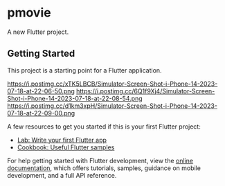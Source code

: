 # pmovie

A new Flutter project.

## Getting Started

This project is a starting point for a Flutter application.



https://i.postimg.cc/xTK5LBCB/Simulator-Screen-Shot-i-Phone-14-2023-07-18-at-22-06-50.png
https://i.postimg.cc/6Q1f9Xj4/Simulator-Screen-Shot-i-Phone-14-2023-07-18-at-22-08-54.png
https://i.postimg.cc/d1km3xpH/Simulator-Screen-Shot-i-Phone-14-2023-07-18-at-22-09-00.png

A few resources to get you started if this is your first Flutter project:

- [Lab: Write your first Flutter app](https://docs.flutter.dev/get-started/codelab)
- [Cookbook: Useful Flutter samples](https://docs.flutter.dev/cookbook)

For help getting started with Flutter development, view the
[online documentation](https://docs.flutter.dev/), which offers tutorials,
samples, guidance on mobile development, and a full API reference.
